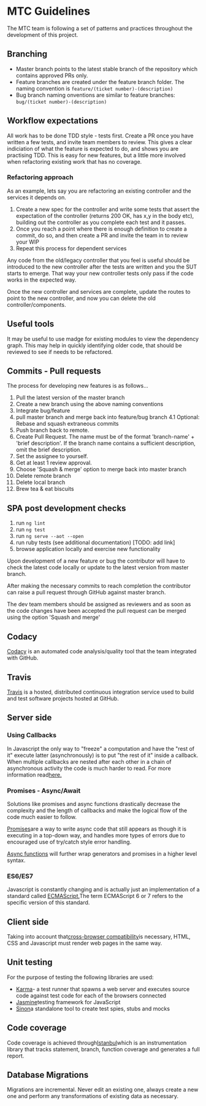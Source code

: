 # MTC Guidelines

The MTC team is following a set of patterns and practices throughout the development of this project.

## Branching
- Master branch points to the latest stable branch of the repository which contains approved PRs only.
- Feature branches are created under the feature branch folder. The naming convention is `feature/(ticket number)-(description)`
- Bug branch naming onventions are similar to feature branches: `bug/(ticket number)-(description)`

## Workflow expectations

All work has to be done TDD style - tests first.  Create a PR once you have written a few tests, and invite team members to review.  This gives a clear indiciation of what the feature is expected to do, and shows you are practising TDD.  This is easy for new features, but a little more involved when refactoring existing work that has no coverage.

### Refactoring approach

As an example, lets say you are refactoring an existing controller and the services it depends on.
1.  Create a new spec for the controller and write some tests that assert the expectation of the controller (returns 200 OK, has x,y in the body etc), building out the controller as you complete each test and it passes.
2.  Once you reach a point where there is enough definition to create a commit, do so, and then create a PR and invite the team in to review your WIP
3.  Repeat this process for dependent services

Any code from the old/legacy controller that you feel is useful should be introduced to the new controller after the tests are written and you the SUT starts to emerge.  That way your new controller tests only pass if the code works in the expected way.  

Once the new controller and services are complete, update the routes to point to the new controller, and now you can delete the old controller/components.

## Useful tools

It may be useful to use madge for existing modules to view the dependency graph. This may help in quickly identifying older code, that should be reviewed to see if needs to be refactored.

## Commits - Pull requests

The process for developing new features is as follows...

1.  Pull the latest version of the master branch
2.  Create a new branch using the above naming conventions
3.  Integrate bug/feature
4.  pull master branch and merge back into feature/bug branch
4.1 Optional: Rebase and squash extraneous commits
5.  Push branch back to remote.
5.  Create Pull Request.  The name must be of the format 'branch-name' + 'brief description'.  If the branch name contains a sufficient description, omit the brief description.
6.  Set the assignee to yourself.
7.  Get at least 1 review approval.
8.  Choose 'Squash & merge' option to merge back into master branch
9.  Delete remote branch
10.  Delete local branch
11. Brew tea & eat biscuits

## SPA post development checks
1.  run `ng lint`
2.  run `ng test`
3.  run `ng serve --aot --open`
4.  run ruby tests (see additional documentation) [TODO: add link]
5.  browse application locally and exercise new functionality

Upon development of a new feature or bug the contributor will have to check the latest code locally or update to the latest version from master branch.

After making the necessary commits to reach completion the contributor can raise a pull request through GitHub against master branch.

The dev team members should be assigned as reviewers and as soon as the code changes have been accepted the pull request can be merged using the option 'Squash and merge'

## Codacy
[Codacy](https://www.codacy.com/) is an automated code analysis/quality tool that the team integrated with GitHub.

## Travis
[Travis](https://travis-ci.org/) is a hosted, distributed continuous integration service used to build and test software projects hosted at GitHub.

## Server side
### Using Callbacks
In Javascript the only way to "freeze" a computation and have the "rest of it" execute latter (asynchronously) is to put "the rest of it" inside a callback.
When multiple callbacks are nested after each other in a chain of asynchronous activity the code is much harder to read. For more information read[here.](http://callbackhell.com/)

### Promises - Async/Await 
Solutions like promises and async functions drastically decrease the complexity and the length of callbacks and make the logical flow of the code much easier to follow.

[Promises](https://developer.mozilla.org/en/docs/Web/JavaScript/Reference/Global_Objects/Promise)are a way to write async code that still appears as though it is executing in a top-down way, and handles more types of errors due to encouraged use of try/catch style error handling.

[Async functions](https://developer.mozilla.org/en-US/docs/Web/JavaScript/Reference/Statements/async_function) will further wrap generators and promises in a higher level syntax.

### ES6/ES7

Javascript is constantly changing and is actually just an implementation of a standard called [ECMAScript.](http://www.ecma-international.org)The term ECMAScript 6 or 7 refers to the specific version of this standard.

## Client side
Taking into account that[cross-browser compatibility](https://www.gov.uk/service-manual/technology/designing-for-different-browsers-and-devices)is necessary, HTML, CSS and Javascript must render web pages in the same way.

## Unit testing

For the purpose of testing the following libraries are used:
 
- [Karma](https://karma-runner.github.io)- a test runner that spawns a web server and executes source code against test code for each of the browsers connected
- [Jasmine](https://jasmine.github.io)testing framework for JavaScript
- [Sinon](http://sinonjs.org/)a standalone tool to create test spies, stubs and mocks


## Code coverage

Code coverage is achieved through[Istanbul](https://istanbul.js.org/)which is an instrumentation library that tracks statement, branch, function coverage and generates a full report.

## Database Migrations

Migrations are incremental.  Never edit an existing one, always create a new one and perform any transformations of existing data as necessary.
